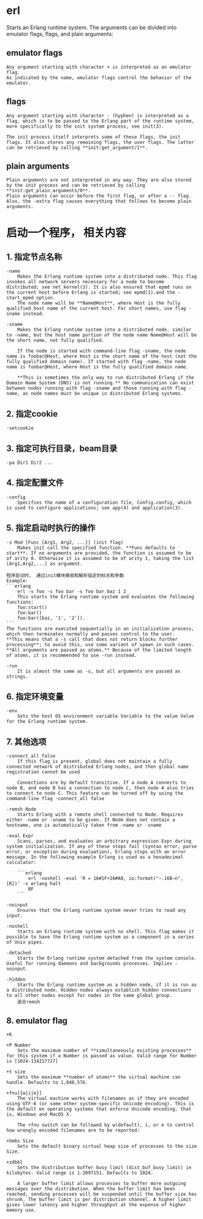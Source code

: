 # erl <arguments>
Starts an Erlang runtime system.
The arguments can be divided into emulator flags, flags, and plain arguments:

## emulator flags
    Any argument starting with character + is interpreted as an emulator flag.
    As indicated by the name, emulator flags control the behavior of the emulator.

## flags
    Any argument starting with character - (hyphen) is interpreted as a flag, which is to be passed to the Erlang part of the runtime system, more specifically to the init system process, see init(3).

    The init process itself interprets some of these flags, the init flags. It also stores any remaining flags, the user flags. The latter can be retrieved by calling **init:get_argument/1**.

## plain arguments
    Plain arguments are not interpreted in any way. They are also stored by the init process and can be retrieved by calling **init:get_plain_arguments/0**.
    Plain arguments can occur before the first flag, or after a -- flag. Also, the -extra flag causes everything that follows to become plain arguments.

# 启动一个程序， 相关内容
## 1. 指定节点名称
    -name
        Makes the Erlang runtime system into a distributed node. This flag invokes all network servers necessary for a node to become distributed; see net_kernel(3). It is also ensured that epmd runs on the current host before Erlang is started; see epmd(1).and the -start_epmd option.
        The node name will be **Name@Host**, where Host is the fully qualified host name of the current host. For short names, use flag -sname instead.

    -sname
        Makes the Erlang runtime system into a distributed node, similar to -name, but the host name portion of the node name Name@Host will be the short name, not fully qualified.

        If the node is started with command-line flag -sname, the node name is foobar@Host, where Host is the short name of the host (not the fully qualified domain name). If started with flag -name, the node name is foobar@Host, where Host is the fully qualified domain name.

        **This is sometimes the only way to run distributed Erlang if the Domain Name System (DNS) is not running.** No communication can exist between nodes running with flag -sname and those running with flag -name, as node names must be unique in distributed Erlang systems.

## 2. 指定cookie
    -setcookie

## 3. 指定可执行目录，beam目录
    -pa Dir1 Dir2 ...


## 4. 指定配置文件
    -config
        Specifies the name of a configuration file, Config.config, which is used to configure applications; see app(4) and application(3).

## 5. 指定启动时执行的操作
    -s Mod [Func [Arg1, Arg2, ...]] (init flag)
        Makes init call the specified function. **Func defaults to start**. If no arguments are provided, the function is assumed to be of arity 0. Otherwise it is assumed to be of arity 1, taking the list [Arg1,Arg2,...] as argument.

    程序启动时， 通过init模块接收和解析指定的标志和参数
    Example:
    ```erlang
        erl -s foo -s foo bar -s foo bar baz 1 2
        This starts the Erlang runtime system and evaluates the following functions:
        foo:start()
        foo:bar()
        foo:bar([baz, '1', '2']).
    ```
    The functions are executed sequentially in an initialization process, which then terminates normally and passes control to the user.
    **This means that a -s call that does not return blocks further processing**; to avoid this, use some variant of spawn in such cases.
    **All arguments are passed as atoms.** Because of the limited length of atoms, it is recommended to use -run instead.

    -run
        It is almost the same as -s, but all arguments are passed as strings.


## 6. 指定环境变量
    -env
        Sets the host OS environment variable Variable to the value Value for the Erlang runtime system.


## 7. 其他选项
    -connect_all false
        If this flag is present, global does not maintain a fully connected network of distributed Erlang nodes, and then global name registration cannot be used

        Connections are by default transitive. If a node A connects to node B, and node B has a connection to node C, then node A also tries to connect to node C. This feature can be turned off by using the command-line flag -connect_all false 

    -remsh Node
        Starts Erlang with a remote shell connected to Node. Requires either -name or -sname to be given. If Node does not contain a hostname, one is automatically taken from -name or -sname

    -eval Expr
        Scans, parses, and evaluates an arbitrary expression Expr during system initialization. If any of these steps fail (syntax error, parse error, or exception during evaluation), Erlang stops with an error message. In the following example Erlang is used as a hexadecimal calculator:

        ```erlang
            erl -noshell -eval 'R = 16#1F+16#A0, io:format("~.16B~n", [R])' -s erlang halt
            BF
        ```

    -noinput
        Ensures that the Erlang runtime system never tries to read any input.

    -noshell
        Starts an Erlang runtime system with no shell. This flag makes it possible to have the Erlang runtime system as a component in a series of Unix pipes.

    -detached
        Starts the Erlang runtime system detached from the system console. Useful for running daemons and backgrounds processes. Implies -noinput.

    -hidden
        Starts the Erlang runtime system as a hidden node, if it is run as a distributed node. Hidden nodes always establish hidden connections to all other nodes except for nodes in the same global group.
        适合remsh

## 8. emulator flag
    +K

    +P Number
        Sets the maximum number of **simultaneously existing processes** for this system if a Number is passed as value. Valid range for Number is [1024-134217727]

    +t size
        Sets the maximum **number of atoms** the virtual machine can handle. Defaults to 1,048,576.

    +fnu[{w|i|e}]
        The virtual machine works with filenames as if they are encoded using UTF-8 (or some other system-specific Unicode encoding). This is the default on operating systems that enforce Unicode encoding, that is, Windows and MacOS X.

        The +fnu switch can be followed by w(default), i, or e to control how wrongly encoded filenames are to be reported:

    +hmbs Size
        Sets the default binary virtual heap size of processes to the size Size.

    +zdbbl
        Sets the distribution buffer busy limit (dist_buf_busy_limit) in kilobytes. Valid range is 1-2097151. Defaults to 1024.

        A larger buffer limit allows processes to buffer more outgoing messages over the distribution. When the buffer limit has been reached, sending processes will be suspended until the buffer size has shrunk. The buffer limit is per distribution channel. A higher limit gives lower latency and higher throughput at the expense of higher memory use.
